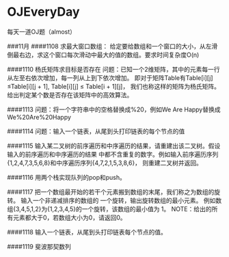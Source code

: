 # OJEveryDay
每天一道OJ题（almost）

###11月
####1108 求最大窗口数组：
给定要给数组和一个窗口的大小，从左滑倒最右边，求这个窗口每次滑动中最大的值的数组。要求时间复杂度O(n)

####1110 杨氏矩阵求目标是否存在
问题：已知一个2维矩阵，其中的元素每一行从左至右依次增加，每一列从上到下依次增加。
即对于矩阵Table有Table[i][j] ≤Table[i][j + 1], Table[i][j] ≤ Table[i + 1][j]，
我们也称这样的矩阵为杨氏矩阵。给出判定某个数是否存在该矩阵中的高效算法。

####1113
问题：将一个字符串中的空格替换成%20，例如We Are Happy替换成We%20Are%20Happy

####1114
问题：输入一个链表，从尾到头打印链表的每个节点的值

####1115
输入某二叉树的前序遍历和中序遍历的结果，请重建出该二叉树。假设输入的前序遍历和中序遍历的结果
中都不含重复的数字。例如输入前序遍历序列{1,2,4,7,3,5,6,8}和中序遍历序列{4,7,2,1,5,3,8,6}，
则重建二叉树并返回。

####1116
用两个栈实现队列的pop和push。

####1117
把一个数组最开始的若干个元素搬到数组的末尾，我们称之为数组的旋转。 输入一个非递减排序的数组的
一个旋转，输出旋转数组的最小元素。 例如数组{3,4,5,1,2}为{1,2,3,4,5}的一个旋转，该数组的最小值为
1。 NOTE：给出的所有元素都大于0，若数组大小为0，请返回0。

####1118
输入一个链表，从尾到头打印链表每个节点的值。

####1119
斐波那契数列